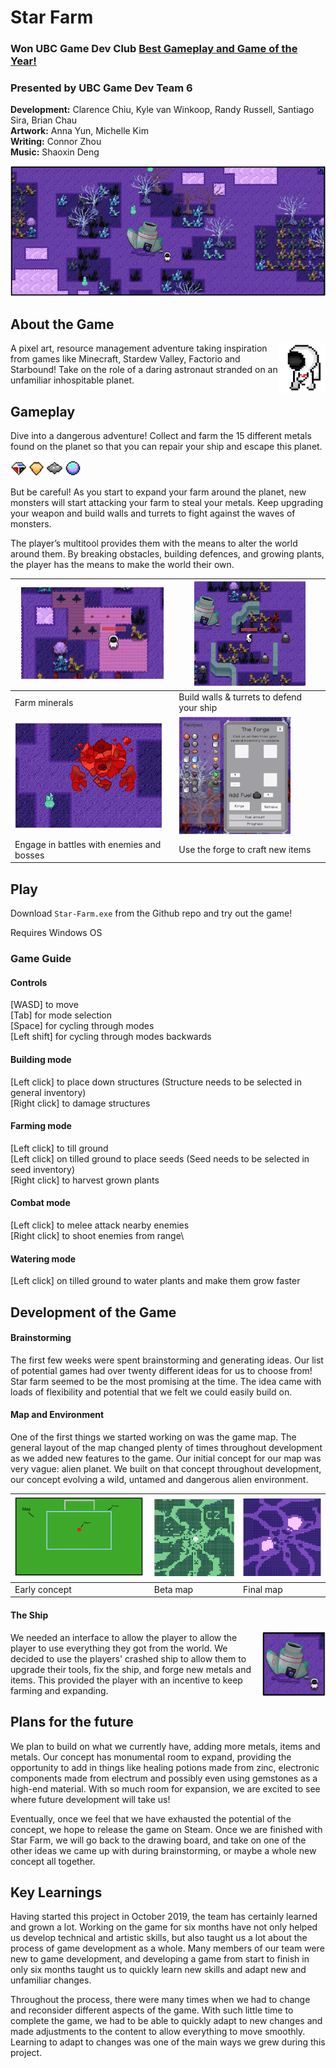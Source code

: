 # Star Farm

### Won UBC Game Dev Club [Best Gameplay and Game of the Year!](https://www.ubcgamedev.com/20192020/)
### Presented by UBC Game Dev Team 6

**Development:** Clarence Chiu, Kyle van Winkoop, Randy Russell, Santiago Sira, Brian Chau\
**Artwork:** Anna Yun, Michelle Kim\
**Writing:** Connor Zhou\
**Music:** Shaoxin Deng

![Game preview](docs/main.png)

## About the Game

<img alt="player avatar" align="right" src="docs/player.png" width="15%">

A pixel art, resource management adventure taking inspiration from games like Minecraft, Stardew Valley, Factorio and Starbound! Take on the role of a daring astronaut stranded on an unfamiliar inhospitable planet.

## Gameplay 

Dive into a dangerous adventure! Collect and farm the 15 different metals found on the planet so that you can repair your ship and escape this planet. 

<p>
  <img alt="metal 1" src="docs/metal-1.png" width="5%">
  <img alt="metal 2" src="docs/metal-2.png" width="5%">
  <img alt="metal 3" src="docs/metal-3.png" width="5%">
  <img alt="metal 4" src="docs/metal-4.png" width="5%">
</p>

But be careful! As you start to expand your farm around the planet, new monsters will start attacking your farm to steal your metals. Keep upgrading your weapon and build walls and turrets to fight against the waves of monsters.

The player’s multitool provides them with the means to alter the world around them. By breaking obstacles, building defences, and growing plants, the player has the means to make the world their own. 	

| ![Farm minerals](docs/farming.png)  | ![walls & turrets](docs/walls-turrets.png)  |
| ------------- | ------------- |
| Farm minerals  | Build walls & turrets to defend your ship |
| ![combat](docs/boss.png)  | ![forge](docs/forge.png)  |
| Engage in battles with enemies and bosses  | Use the forge to craft new items |

## Play

Download `Star-Farm.exe` from the Github repo and try out the game!

Requires Windows OS

### Game Guide

#### Controls

[WASD] to move\
[Tab] for mode selection\
[Space] for cycling through modes\
[Left shift] for cycling through modes backwards

#### Building mode

[Left click] to place down structures (Structure needs to be selected in general inventory)\
[Right click] to damage structures

#### Farming mode

[Left click] to till ground\
[Left click] on tilled ground to place seeds (Seed needs to be selected in seed inventory)\
[Right click] to harvest grown plants

#### Combat mode

[Left click] to melee attack nearby enemies\
[Right click] to shoot enemies from range\

#### Watering mode

[Left click] on tilled ground to water plants and make them grow faster

## Development of the Game

#### Brainstorming

The first few weeks were spent brainstorming and generating ideas. Our list of potential games had over twenty different ideas for us to choose from! Star farm seemed to be the most promising at the time. The idea came with loads of flexibility and potential that we felt we could easily build on. 

#### Map and Environment

One of the first things we started working on was the game map. The general layout of the map changed plenty of times throughout development as we added new features to the game. Our initial concept for our map was very vague: alien planet. We built on that concept throughout development, our concept evolving a wild, untamed and dangerous alien environment.

| ![Early concept](docs/map-early.png)  | ![Beta map](docs/map-beta.png)  | ![Final map](docs/map-final.png) |
| ------------- | ------------- | ------------- |
| Early concept  | Beta map | Final map |

#### The Ship

<img alt="ship" align="right" src="docs/ship.png" width="20%">

We needed an interface to allow the player to allow the player to use everything they got from the world. We decided to use the players' crashed ship to allow them to upgrade their tools, fix the ship, and forge new metals and items. This provided the player with an incentive to keep farming and expanding.

## Plans for the future

We plan to build on what we currently have, adding more metals, items and metals. Our concept has monumental room to expand, providing the opportunity to add in things like  healing potions made from zinc, electronic components made from electrum and possibly even using gemstones as a high-end material. With so much room for expansion, we are excited to see where future development will take us!

Eventually, once we feel that we have exhausted the potential of the concept, we hope to release the game on Steam. Once we are finished with Star Farm, we will go back to the drawing board, and take on one of the other ideas we came up with during brainstorming, or maybe a whole new concept all together.

## Key Learnings

Having started this project in October 2019, the team has certainly learned and grown a lot. Working on the game for six months have not only helped us develop technical and artistic skills, but also taught us a lot about the process of game development as a whole. Many members of our team were new to game development, and developing a game from start to finish in only six months taught us to quickly learn new skills and adapt new and unfamiliar changes.

Throughout the process, there were many times when we had to change and reconsider different aspects of the game. With such little time to complete the game, we had to be able to quickly adapt to new changes and made adjustments to the content to allow everything to move smoothly.  Learning to adapt to changes was one of the main ways we grew during this project.


